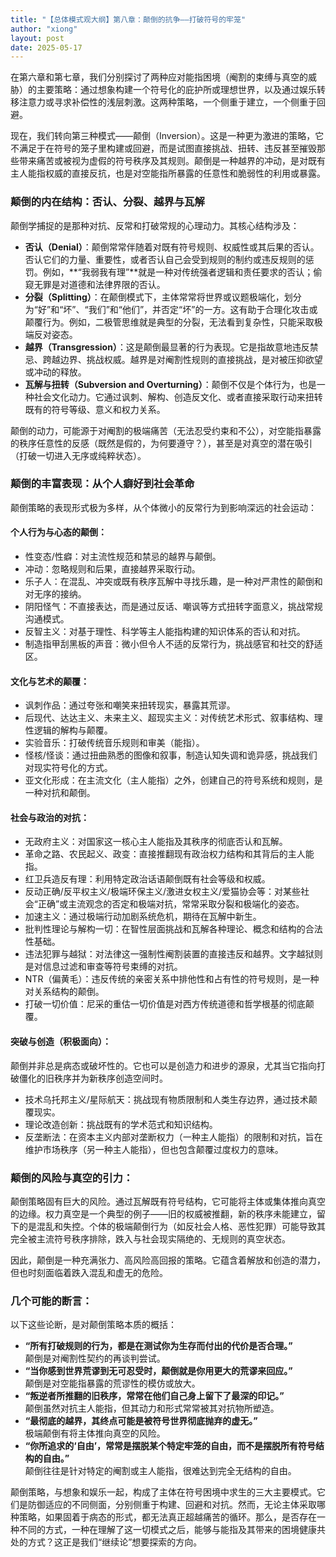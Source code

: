 ```yaml
---
title: "【总体模式观大纲】第八章：颠倒的抗争——打破符号的牢笼"
author: "xiong"
layout: post
date: 2025-05-17
---
```


在第六章和第七章，我们分别探讨了两种应对能指困境（阉割的束缚与真空的威胁）的主要策略：通过想象构建一个符号化的庇护所或理想世界，以及通过娱乐转移注意力或寻求补偿性的浅层刺激。这两种策略，一个侧重于建立，一个侧重于回避。

现在，我们转向第三种模式——颠倒（Inversion）。这是一种更为激进的策略，它不满足于在符号的笼子里构建或回避，而是试图直接挑战、扭转、违反甚至摧毁那些带来痛苦或被视为虚假的符号秩序及其规则。颠倒是一种越界的冲动，是对既有主人能指权威的直接反抗，也是对空能指所暴露的任意性和脆弱性的利用或暴露。

### 颠倒的内在结构：否认、分裂、越界与瓦解
颠倒学捕捉的是那种对抗、反常和打破常规的心理动力。其核心结构涉及：
- **否认（Denial）**：颠倒常常伴随着对既有符号规则、权威性或其后果的否认。否认它们的力量、重要性，或者否认自己会受到规则的制约或违反规则的惩罚。例如，**“我弱我有理”**就是一种对传统强者逻辑和责任要求的否认；偷窥无罪是对道德和法律界限的否认。
- **分裂（Splitting）**：在颠倒模式下，主体常常将世界或议题极端化，划分为“好”和“坏”、“我们”和“他们”，并否定“坏”的一方。这有助于合理化攻击或颠覆行为。例如，二极管思维就是典型的分裂，无法看到复杂性，只能采取极端反对姿态。
- **越界（Transgression）**：这是颠倒最显著的行为表现。它是指故意地违反禁忌、跨越边界、挑战权威。越界是对阉割性规则的直接挑战，是对被压抑欲望或冲动的释放。
- **瓦解与扭转（Subversion and Overturning）**：颠倒不仅是个体行为，也是一种社会文化动力。它通过讽刺、解构、创造反文化、或者直接采取行动来扭转既有的符号等级、意义和权力关系。

颠倒的动力，可能源于对阉割的极端痛苦（无法忍受约束和不公），对空能指暴露的秩序任意性的反感（既然是假的，为何要遵守？），甚至是对真空的潜在吸引（打破一切进入无序或纯粹状态）。

### 颠倒的丰富表现：从个人癖好到社会革命
颠倒策略的表现形式极为多样，从个体微小的反常行为到影响深远的社会运动：
#### **个人行为与心态的颠倒**：
- 性变态/性癖：对主流性规范和禁忌的越界与颠倒。
- 冲动：忽略规则和后果，直接越界采取行动。
- 乐子人：在混乱、冲突或既有秩序瓦解中寻找乐趣，是一种对严肃性的颠倒和对无序的接纳。
- 阴阳怪气：不直接表达，而是通过反话、嘲讽等方式扭转字面意义，挑战常规沟通模式。
- 反智主义：对基于理性、科学等主人能指构建的知识体系的否认和对抗。
- 制造指甲刮黑板的声音：微小但令人不适的反常行为，挑战感官和社交的舒适区。

#### **文化与艺术的颠覆**：
- 讽刺作品：通过夸张和嘲笑来扭转现实，暴露其荒谬。
- 后现代、达达主义、未来主义、超现实主义：对传统艺术形式、叙事结构、理性逻辑的解构与颠覆。
- 实验音乐：打破传统音乐规则和审美（能指）。
- 怪核/怪谈：通过扭曲熟悉的图像和叙事，制造认知失调和诡异感，挑战我们对现实符号化的方式。
- 亚文化形成：在主流文化（主人能指）之外，创建自己的符号系统和规则，是一种对抗和颠倒。

#### **社会与政治的对抗**：
- 无政府主义：对国家这一核心主人能指及其秩序的彻底否认和瓦解。
- 革命之路、农民起义、政变：直接推翻现有政治权力结构和其背后的主人能指。
- 红卫兵造反有理：利用特定政治话语颠倒既有社会等级和权威。
- 反动正确/反平权主义/极端环保主义/激进女权主义/爱猫协会等：对某些社会“正确”或主流观念的否定和极端对抗，常常采取分裂和极端化的姿态。
- 加速主义：通过极端行动加剧系统危机，期待在瓦解中新生。
- 批判性理论与解构一切：在智性层面挑战和瓦解各种理论、概念和结构的合法性基础。
- 违法犯罪与越狱：对法律这一强制性阉割装置的直接违反和越界。文字越狱则是对信息过滤和审查等符号束缚的对抗。
- NTR（偏黄毛）：违反传统的亲密关系中排他性和占有性的符号规则，是一种对关系结构的颠倒。
- 打破一切价值：尼采的重估一切价值是对西方传统道德和哲学根基的彻底颠覆。

#### **突破与创造（积极面向）**：
颠倒并非总是病态或破坏性的。它也可以是创造力和进步的源泉，尤其当它指向打破僵化的旧秩序并为新秩序创造空间时。
- 技术乌托邦主义/星际航天：挑战现有物质限制和人类生存边界，通过技术颠覆现实。
- 理论改造创新：挑战既有的学术范式和知识结构。
- 反垄断法：在资本主义内部对垄断权力（一种主人能指）的限制和对抗，旨在维护市场秩序（另一种主人能指），但也包含颠覆过度权力的意味。

### 颠倒的风险与真空的引力：
颠倒策略固有巨大的风险。通过瓦解既有符号结构，它可能将主体或集体推向真空的边缘。权力真空是一个典型的例子——旧的权威被推翻，新的秩序未能建立，留下的是混乱和失控。个体的极端颠倒行为（如反社会人格、恶性犯罪）可能导致其完全被主流符号秩序排除，跌入与社会现实隔绝的、无规则的真空状态。

因此，颠倒是一种充满张力、高风险高回报的策略。它蕴含着解放和创造的潜力，但也时刻面临着跌入混乱和虚无的危险。

### 几个可能的断言：  

以下这些论断，是对颠倒策略本质的概括：  
- **“所有打破规则的行为，都是在测试你为生存而付出的代价是否合理。”**  
  颠倒是对阉割性契约的再谈判尝试。  
- **“当你感到世界荒谬到无可忍受时，颠倒就是你用更大的荒谬来回应。”**  
  颠倒是对空能指暴露的荒谬性的模仿或放大。  
- **“叛逆者所推翻的旧秩序，常常在他们自己身上留下了最深的印记。”**  
  颠倒虽然对抗主人能指，但其动力和形式常常被其对抗物所塑造。  
- **“最彻底的越界，其终点可能是被符号世界彻底抛弃的虚无。”**  
  极端颠倒有将主体推向真空的风险。  
- **“你所追求的‘自由’，常常是摆脱某个特定牢笼的自由，而不是摆脱所有符号结构的自由。”**  
  颠倒往往是针对特定的阉割或主人能指，很难达到完全无结构的自由。  

颠倒策略，与想象和娱乐一起，构成了主体在符号困境中求生的三大主要模式。它们是防御适应的不同侧面，分别侧重于构建、回避和对抗。然而，无论主体采取哪种策略，如果固着于病态的形式，都无法真正超越痛苦的循环。那么，是否存在一种不同的方式，一种在理解了这一切模式之后，能够与能指及其带来的困境健康共处的方式？这正是我们“继续论”想要探索的方向。